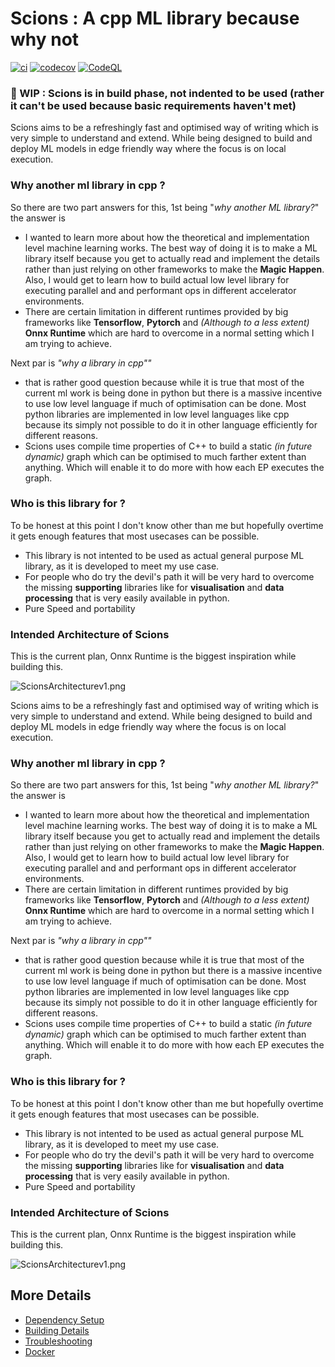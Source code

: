 # Scions : A cpp ML library because why not

[![ci](https://github.com/Sid911/Scions/actions/workflows/ci.yml/badge.svg)](https://github.com/Sid911/Scions/actions/workflows/ci.yml)
[![codecov](https://codecov.io/gh/Sid911/Scions/branch/main/graph/badge.svg)](https://codecov.io/gh/Sid911/Scions)
[![CodeQL](https://github.com/Sid911/Scions/actions/workflows/codeql-analysis.yml/badge.svg)](https://github.com/Sid911/Scions/actions/workflows/codeql-analysis.yml)


### 🚧 WIP : Scions is in build phase, not indented to be used (rather it can't be used because basic requirements haven't met)

Scions aims to be a refreshingly fast and optimised way of writing which is very simple to understand and extend. While 
being designed to build and deploy ML models in edge friendly way where the focus is on local execution.

### Why another ml library in cpp ?

So there are two part answers for this, 1st being "*why another ML library?*" the answer is 

- I wanted to learn more about how the theoretical and implementation level machine learning works. The best way of doing it is to 
make a ML library itself because you get to actually read and implement the details rather than just relying on other frameworks
to make the **Magic Happen**. Also, I would get to learn how to build actual low level library for executing parallel and
and performant ops in different accelerator environments.
- There are certain limitation in different runtimes provided by big frameworks like **Tensorflow**, **Pytorch** and
*(Although to a less extent)* **Onnx Runtime** which are hard to overcome in a normal setting which I am trying to achieve.

Next par is *"why a library in cpp""* 

- that is rather good question because while it is true that most of the current ml work is being done in python but 
there is a massive incentive to use low level language if much of optimisation can be done. Most python libraries are implemented
in low level languages like cpp because its simply not possible to do it in other language efficiently for different reasons.
- Scions uses compile time properties of C++ to build a static _(in future dynamic)_ graph which can be optimised to much
farther extent than anything. Which will enable it to do more with how each EP executes the graph.
### Who is this library for ?
To be honest at this point I don't know other than me but hopefully overtime it gets enough features that most usecases can
be possible.

- This library is not intented to be used as actual general purpose ML library, as it is developed to meet my use case.
- For people who do try the devil's path it will be very hard to overcome the missing **supporting** libraries like for 
**visualisation** and **data processing** that is very easily available in python.
- Pure Speed and portability


### Intended Architecture of Scions
This is the current plan, Onnx Runtime is the biggest inspiration while building this.

![ScionsArchitecturev1.png](docs/images/ScionsArchitecturev1.png)

Scions aims to be a refreshingly fast and optimised way of writing which is very simple to understand and extend. While
being designed to build and deploy ML models in edge friendly way where the focus is on local execution.

### Why another ml library in cpp ?

So there are two part answers for this, 1st being "_why another ML library?_" the answer is

- I wanted to learn more about how the theoretical and implementation level machine learning works. The best way of doing it is to
  make a ML library itself because you get to actually read and implement the details rather than just relying on other frameworks
  to make the **Magic Happen**. Also, I would get to learn how to build actual low level library for executing parallel and
  and performant ops in different accelerator environments.
- There are certain limitation in different runtimes provided by big frameworks like **Tensorflow**, **Pytorch** and
  _(Although to a less extent)_ **Onnx Runtime** which are hard to overcome in a normal setting which I am trying to achieve.

Next par is _"why a library in cpp""_

- that is rather good question because while it is true that most of the current ml work is being done in python but
  there is a massive incentive to use low level language if much of optimisation can be done. Most python libraries are implemented
  in low level languages like cpp because its simply not possible to do it in other language efficiently for different reasons.
- Scions uses compile time properties of C++ to build a static _(in future dynamic)_ graph which can be optimised to much
  farther extent than anything. Which will enable it to do more with how each EP executes the graph.

### Who is this library for ?

To be honest at this point I don't know other than me but hopefully overtime it gets enough features that most usecases can
be possible.

- This library is not intented to be used as actual general purpose ML library, as it is developed to meet my use case.
- For people who do try the devil's path it will be very hard to overcome the missing **supporting** libraries like for
  **visualisation** and **data processing** that is very easily available in python.
- Pure Speed and portability

### Intended Architecture of Scions

This is the current plan, Onnx Runtime is the biggest inspiration while building this.

![ScionsArchitecturev1.png](docs/images/ScionsArchitecturev1.png)

## More Details

- [Dependency Setup](README_dependencies.md)
- [Building Details](README_building.md)
- [Troubleshooting](README_troubleshooting.md)
- [Docker](README_docker.md)
